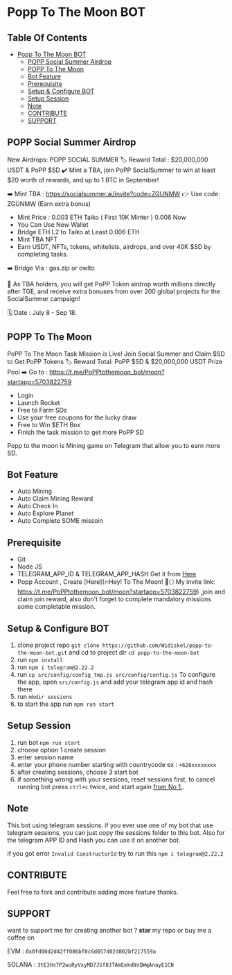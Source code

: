 # Popp To The Moon BOT

## Table Of Contents
- [Popp To The Moon BOT](#popp-to-the-moon-bot)
  - [POPP Social Summer Airdrop](#popp-social-summer-airdrop)
  - [POPP To The Moon](#popp-to-the-moon)
  - [Bot Feature](#bot-feature)
  - [Prerequisite](#prerequisite)
  - [Setup \& Configure BOT](#setup--configure-bot)
  - [Setup Session](#setup-session)
  - [Note](#note)
  - [CONTRIBUTE](#contribute)
  - [SUPPORT](#support)

## POPP Social Summer Airdrop
New Airdrops: POPP SOCIAL SUMMER 
🏷 Reward Total : $20,000,000 USDT & PoPP $SD 
✔ Mint a TBA, join PoPP SocialSummer to win at least  $20 worth of rewards, and up to 1 BTC in September! 

➡️ Mint TBA  :  https://socialsummer.ai/invite?code=ZGUNMW
👉 Use code: ZGUNMW (Earn extra bonus)

- Mint Price : 0.003 ETH Taiko ( First 10K Minter ) 0.006 Now
- You Can Use New Wallet
- Bridge ETH L2 to Taiko at Least 0.006 ETH
- Mint TBA NFT
- Earn USDT, NFTs, tokens, whitelists, airdrops, and over 40K $SD by completing tasks.
   
➡️ Bridge Via : gas.zip or owlto

📖 As TBA holders, you will get PoPP Token airdrop worth millions directly after TGE, and receive extra bonuses from 
over 200 global projects for the SocialSummer campaign! 

🗓 Date : July 8 - Sep 18. 

## POPP To The Moon
PoPP To The Moon Task Mission is Live! Join Social Summer and Claim $SD to Get PoPP Tokens
🏷 Reward Total: PoPP $SD & $20,000,000 USDT Prize Pool
➡️ Go to : https://t.me/PoPPtothemoon_bot/moon?startapp=5703822759

- Login
- Launch Rocket
- Free to Farm SDs
- Use your free coupons for the lucky draw
- Free to Win $ETH Box
- Finish the task mission to get more PoPP SD

Popp to the moon is Mining game on Telegram that allow you to earn more SD.

## Bot Feature

- Auto Mining
- Auto Claim Mining Reward
- Auto Check In
- Auto Explore Planet
- Auto Complete SOME missoin

## Prerequisite

- Git
- Node JS
- TELEGRAM_APP_ID & TELEGRAM_APP_HASH Get it from [Here](https://my.telegram.org/auth?to=apps)
- Popp Account , Create [Here](🔥Hey! To The Moon! 🚀🌕 My invite link: https://t.me/PoPPtothemoon_bot/moon?startapp=5703822759) ,join and claim join reward, also don't forget to complete mandatory missions some completable mission.

## Setup & Configure BOT

1. clone project repo `git clone https://github.com/Widiskel/popp-to-the-moon-bot.git` and cd to project dir `cd popp-to-the-moon-bot`
2. run `npm install`
3. run `npm i telegram@2.22.2`
4. run `cp src/config/config_tmp.js src/config/config.js`
   To configure the app, open `src/config.js` and add your telegram app id and hash there
5. run `mkdir sessions`
6. to start the app run `npm run start`

## Setup Session

1. run bot `npm run start`
2. choose option 1 create session
3. enter session name
4. enter your phone number starting with countrycode ex : `+628xxxxxxxx`
5. after creating sessions, choose 3 start bot
6. if something wrong with your sessions, reset sessions first, to cancel running bot press `ctrl+c` twice, and start again [from No 1.](#setup-session).

## Note

This bot using telegram sessions. if you ever use one of my bot that use telegram sessions, you can just copy the sessions folder to this bot. Also for the telegram APP ID and Hash you can use it on another bot.

if you got error `Invalid ConstructorId` try to run this ```npm i telegram@2.22.2```

## CONTRIBUTE

Feel free to fork and contribute adding more feature thanks.

## SUPPORT

want to support me for creating another bot ?
**star** my repo or buy me a coffee on

EVM : `0x0fd08d2d42ff086bf8c6d057d02d802bf217559a`

SOLANA : `3tE3Hs7P2wuRyVxyMD7JSf8JTAmEekdNsQWqAnayE1CN`
